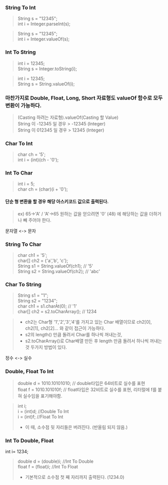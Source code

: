 ### String To Int
> String s = "12345";<br>
> int i = Integer.parseInt(s);

> String s = "12345";<br>
> int i = Integer.valueOf(s);

### Int To String
> int i = 12345;<br>
> String s = Integer.toString(i);

> int i = 12345;<br>
> String s = String.valueOf(i);


### 마찬가지로 Double, Float, Long, Short 자료형도 valueOf 함수로 모두 변환이 가능하다.

> (Casting 하려는 자료형).valueOf(Casting 할 Value)<br>
> String 이 -12345 일 경우 > -12345 (Integer)<br>
> String 이 012345 일 경우 > 12345 (Integer)

### Char To Int
> char ch = '5';<br>
> int i = (int)(ch - '0');

### Int To Char
> int i = 5;<br>
> char ch = (char)(i + '0');
> 
#### 단순 형 변환을 할 경우 해당 아스키코드 값으로 출력된다.<br>
> ex) 65->'A' / 'A'->65
> 원하는 값을 얻으려면 '0' (48) 에 해당하는 값을 더하거나 빼 주어야 한다.

문자열 <-> 문자
### String To Char
> char ch1 = '5';<br>
> char[] ch2 = {'a','b', 'c'};<br>
> String s1 = String.valueOf(ch1); // '5'<br>
> String s2 = String.valueOf(ch2); // 'abc'

### Char To String
> String s1 = "1";<br>
> String s2 = "1234";<br>
> char ch1 = s1.charAt(0); // '1'<br>
> char[] ch2 = s2.toCharArray(); // 1234
 
> - ch2는 Char형 '1','2','3','4'를 가지고 있는 Char 배열이므로 ch2[0], ch2[1], ch2[2]... 와 같이 접근이 가능하다.<br>
> - s2의 length() 만큼 돌려서 Char를 하나씩 꺼내는것,
> - s2.toCharArray()로 Char배열 만든 후 length 만큼 돌려서 하나씩 꺼내는 것 두가지 방법이 있다.


정수 <-> 실수
### Double, Float To Int
> double d = 1010.10101010; // double타입은 64비트로 실수를 표현<br>
> float f = 1010.101010f; // float타입은 32비트로 실수를 표현, 리터럴에 f를 붙혀 실수임을 표기해야함.

> int i;<br>
> i = (int)d; //Double To Int<br>
> i = (int)f; //Float To Int
> - 이 때, 소수점 뒷 자리들은 버려진다. (반올림 되지 않음.)

### Int To Double, Float
int i= 1234;
	
> double d = (double)i; //Int To Double<br>
> float f = (float)i; //Int To Float
> - 기본적으로 소수점 첫 째 자리까지 출력된다. (1234.0)
